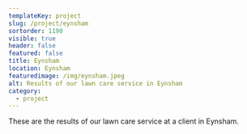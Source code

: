 ```yaml
---
templateKey: project
slug: /project/eynsham
sortorder: 1190
visible: true
header: false
featured: false
title: Eynsham
location: Eynsham
featuredimage: /img/eynsham.jpeg
alt: Results of our lawn care service in Eynsham
category:
  - project
---
```

These are the results of our lawn care service at a client in Eynsham.


